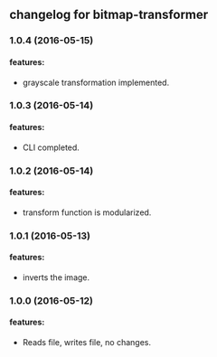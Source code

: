 ## changelog for bitmap-transformer

### 1.0.4 (2016-05-15)

#### features:
  - grayscale transformation implemented.

### 1.0.3 (2016-05-14)

#### features:
  - CLI completed.

### 1.0.2 (2016-05-14)

#### features:
  - transform function is modularized.

### 1.0.1 (2016-05-13)

#### features:
  - inverts the image.

### 1.0.0 (2016-05-12)

#### features:
  - Reads file, writes file, no changes.
